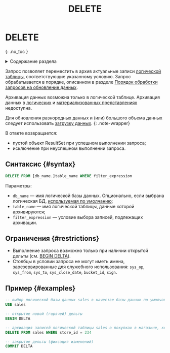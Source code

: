 ﻿---
layout: default
title: DELETE
nav_order: 16
parent: Запросы SQL+
grand_parent: Справочная информация
has_children: false
has_toc: false
---

# DELETE
{: .no_toc }

<details markdown="block">
  <summary>
    Содержание раздела
  </summary>
  {: .text-delta }
1. TOC
{:toc}
</details>

Запрос позволяет переместить в архив актуальные записи [логической таблицы](../../../overview/main_concepts/logical_table/logical_table.md), 
соответствующие указанному условию. Запрос обрабатывается в порядке, описанном в разделе
[Порядок обработки запросов на обновление данных](../../../overview/interactions/llw_processing/llw_processing.md).

Архивация данных возможна только в логической таблице. Архивация данных в 
[логических](../../../overview/main_concepts/logical_view/logical_view.md)
и [материализованных представлениях](../../../overview/main_concepts/materialized_view/materialized_view.md)
недоступна.

Для обновления разнородных данных и (или) большого объема данных следует использовать 
[загрузку данных](../../../working_with_system/data_upload/data_upload.md).
{: .note-wrapper}

В ответе возвращается:
*   пустой объект ResultSet при успешном выполнении запроса;
*   исключение при неуспешном выполнении запроса.

## Синтаксис {#syntax}

```sql
DELETE FROM [db_name.]table_name WHERE filter_expression
```

Параметры:
*   `db_name` — имя логической базы данных. Опционально, если выбрана логическая БД,
    [используемая по умолчанию](../../../working_with_system/other_features/default_db_set-up/default_db_set-up.md);
*   `table_name` — имя логической таблицы, данные которой архивируются;
*   `filter_expression` — условие выбора записей, подлежащих архивации.

## Ограничения {#restrictions}

* Выполнение запроса возможно только при наличии открытой дельты (см. [BEGIN DELTA](../BEGIN_DELTA/BEGIN_DELTA.md)).
* Столбцы в условии запроса не могут иметь имена, зарезервированные для служебного использования: `sys_op`, `sys_from`,
  `sys_to`, `sys_close_date`, `bucket_id`, `sign`. 

## Пример {#examples}

```sql
-- выбор логической базы данных sales в качестве базы данных по умолчанию
USE sales

-- открытие новой (горячей) дельты
BEGIN DELTA

-- архивация записей логической таблицы sales о покупках в магазине, который был закрыт
DELETE FROM sales WHERE store_id = 234

-- закрытие дельты (фиксация изменений)
COMMIT DELTA
```